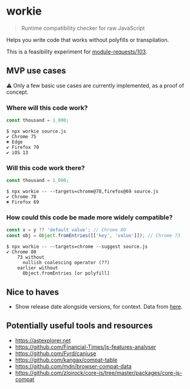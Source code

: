 # workie

> Runtime compatibility checker for raw JavaScript

Helps you write code that works without polyfills or transpilation.

This is a feasibility experiment for [module-requests/103](https://github.com/sindresorhus/module-requests/issues/103).

## MVP use cases

⚠️ Only a few basic use cases are currently implemented, as a proof of concept.

### Where will this code work?

```javascript
const thousand = 1_000;
```

```
$ npx workie source.js
✔ Chrome 75
✖ Edge
✔ Firefox 70
✔ iOS 13
```

### Will this code work there?

```javascript
const thousand = 1_000;
```

```
$ npx workie -- --targets=chrome@78,firefox@69 source.js
✔ Chrome 78
✖ Firefox 69
```

### How could this code be made more widely compatible?

```javascript
const x = y ?? 'default value'; // Chrome 80
const obj = Object.fromEntries([['key', 'value']]); // Chrome 73
```

```
$ npx workie -- --targets=chrome --suggest source.js
✔ Chrome 80
    73 without
      nullish coalescing operator (??)
    earlier without
      Object.fromEntries [or polyfill]
```

## Nice to haves

- Show release date alongside versions, for context. Data from [here](https://github.com/mdn/browser-compat-data/tree/master/browsers).

## Potentially useful tools and resources

- https://astexplorer.net
- https://github.com/Financial-Times/js-features-analyser
- https://github.com/Fyrd/caniuse
- https://github.com/kangax/compat-table
- https://github.com/mdn/browser-compat-data
- https://github.com/zloirock/core-js/tree/master/packages/core-js-compat
